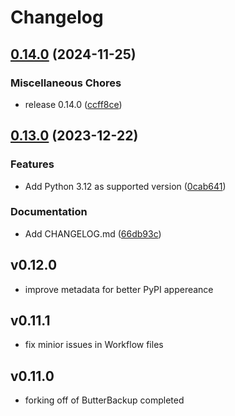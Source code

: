 # Changelog

## [0.14.0](https://github.com/MaxG87/shell-interface/compare/v0.13.0...v0.14.0) (2024-11-25)


### Miscellaneous Chores

* release 0.14.0 ([ccff8ce](https://github.com/MaxG87/shell-interface/commit/ccff8cedd9967678e41bfec8574a1007f4fd4723))

## [0.13.0](https://github.com/MaxG87/shell-interface/compare/v0.12.0...v0.13.0) (2023-12-22)


### Features

* Add Python 3.12 as supported version ([0cab641](https://github.com/MaxG87/shell-interface/commit/0cab641a57d372c97152b8a53f24e5a14e26708a))


### Documentation

* Add CHANGELOG.md ([66db93c](https://github.com/MaxG87/shell-interface/commit/66db93ccea5c3cbee2e8a5db0c59f37e1c092651))

## v0.12.0

* improve metadata for better PyPI appereance

## v0.11.1

* fix minior issues in Workflow files

## v0.11.0

* forking off of ButterBackup completed
